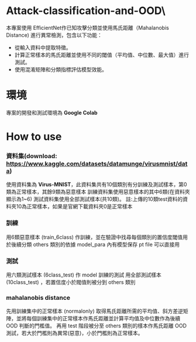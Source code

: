 # Attack-classification-and-OOD\

本專案使用 EfficientNet作已知攻擊分類並使用馬氏距離（Mahalanobis Distance) 進行異常檢測，包含以下功能：
* 從輸入資料中提取特徵。
* 計算正常樣本的馬氏距離並使用不同的閾值（平均值、中位數、最大值）進行測試。
* 使用混淆矩陣和分類指標評估模型效能。

# 環境
專案的開發和測試環境為 **Google Colab**

# How to use

### 資料集(download: https://www.kaggle.com/datasets/datamunge/virusmnist/data)
使用資料集為 **Virus-MNIST**，此資料集共有10個類別有分訓練及測試樣本，第0類為正常樣本，其餘9類為惡意樣本
訓練資料集使用惡意樣本的其中6類(在資料夾顯示為1~6)
測試資料集使用全部測試樣本(共10類)。 註:上傳的10類test資料的資料夾10為正常樣本，如果是官網下載資料夾0是正常樣本

### 訓練
用6類惡意樣本 (train_6class) 作訓練，並在驗證中找尋每個類別的置信度閾值用於後續分類 others 類別的依據
model_para 內有模型保存 pt file 可以直接用
### 測試
用六類測試樣本 (6class_test) 作 model 訓練的測試
用全部測試樣本 (10class_test) ，若置信度小於閥值則被分到 others 類別

### mahalanobis distance
先用訓練集中的正常樣本 (normalonly) 取得馬氏距離所需的平均值、斜方差逆矩陣，並將每個訓練集中的正常樣本作馬氏距離並計算平均值及中位數作為後續 OOD 判斷的門檻值。
再用 test 階段被分至 others 類別的樣本作馬氏距離 OOD 測試，若大於門檻則為異常(惡意)，小於門檻則為正常樣本。
